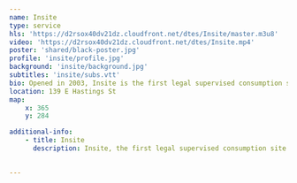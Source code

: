 ```yaml
---
name: Insite
type: service
hls: 'https://d2rsox40dv21dz.cloudfront.net/dtes/Insite/master.m3u8'
video: 'https://d2rsox40dv21dz.cloudfront.net/dtes/Insite.mp4'
poster: 'shared/black-poster.jpg'
profile: 'insite/profile.jpg'
background: 'insite/background.jpg'
subtitles: 'insite/subs.vtt'
bio: Opened in 2003, Insite is the first legal supervised consumption site in North America. Hundreds and hundreds of thousands of injections have been done at Insite with thousands of overdoses, and zero fatalities. Staff at Insite are trained to recognize, respond and reverse overdose within minutes of a person injecting.
location: 139 E Hastings St
map:
    x: 365
    y: 284

additional-info: 
    - title: Insite
      description: Insite, the first legal supervised consumption site in North America, opened in 2003.  Jointly operated by PHS Community Services Society and VCH, Insite is the product of more than a decade of community advocacy led by those with lived and living experience. Insite has served thousands of participants, supervising hundreds of thousands of injections. Staff have responded to thousands of overdoses with zero fatalities. The team at Insite is trained to recognize, respond and reverse overdoses within minutes of a person injecting. Community members can also access harm reduction services such as drug testing as well as nursing care such as wound care, HIV and STI testing, and referrals to other community resources, outreach, and opioid agonist treatments.
    

---
```

